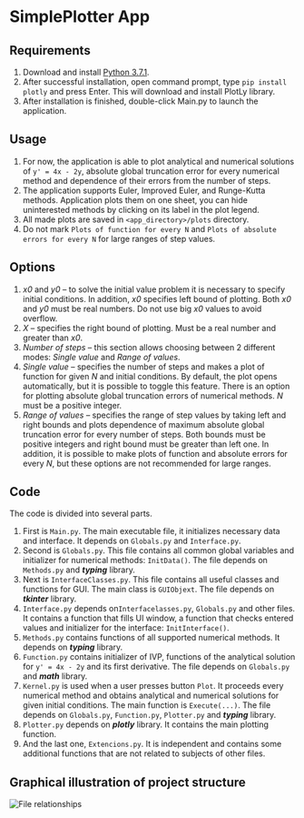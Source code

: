 # SimplePlotter App
## Requirements
1. Download and install [Python 3.7.1](https://www.python.org/downloads/).
2. After successful installation, open command prompt, type `pip install plotly` and press Enter. This will download and install PlotLy library.
3. After installation is finished, double-click Main.py to launch the application.
## Usage
1. For now, the application is able to plot analytical and numerical solutions of `y' = 4x - 2y`, absolute global truncation error for every numerical method and dependence of their errors from the number of steps.
2. The application supports Euler, Improved Euler, and Runge-Kutta methods. Application plots them on one sheet, you can hide uninterested methods by clicking on its label in the plot legend.
3. All made plots are saved in `<app_directory>/plots` directory.
4. Do not mark `Plots of function for every N` and `Plots of absolute errors for every N` for large ranges of step values.
## Options
1. *x0* and *y0* – to solve the initial value problem it is necessary to specify initial conditions. In addition, *x0* specifies left bound of plotting. Both *x0* and *y0* must be real numbers. Do not use big *x0* values to avoid overflow.
2. *X* – specifies the right bound of plotting. Must be a real number and greater than *x0*.
3. *Number of steps* – this section allows choosing between 2 different modes: *Single value* and *Range of values*.
4. *Single value* – specifies the number of steps and makes a plot of function for given *N* and initial conditions. By default, the plot opens automatically, but it is possible to toggle this feature. There is an option for plotting absolute global truncation errors of numerical methods. *N* must be a positive integer.
5. *Range of values* – specifies the range of step values by taking left and right bounds and plots dependence of maximum absolute global truncation error for every number of steps. Both bounds must be positive integers and right bound must be greater than left one. In addition, it is possible to make plots of function and absolute errors for every *N*, but these options are not recommended for large ranges.
## Code
The code is divided into several parts.
1. First is `Main.py`. The main executable file, it initializes necessary data and interface. It depends on `Globals.py` and `Interface.py`.
2. Second is `Globals.py`. This file contains all common global variables and initializer for numerical methods: `InitData()`. The file depends on `Methods.py` and ***typing*** library.
3. Next is `InterfaceClasses.py`. This file contains all useful classes and functions for GUI. The main class is `GUIObjext`. The file depends on ***tkinter*** library.
4. `Interface.py` depends on`Interfacelasses.py`, `Globals.py` and other files. It contains a function that fills UI window, a function that checks entered values and initializer for the interface: `InitInterface()`.
5. `Methods.py` contains functions of all supported numerical methods. It depends on ***typing*** library.
6. `Function.py` contains initializer of IVP, functions of the analytical solution for `y' = 4x - 2y` and its first derivative. The file depends on `Globals.py` and ***math*** library.
7. `Kernel.py` is used when a user presses button `Plot`. It proceeds every numerical method and obtains analytical and numerical solutions for given initial conditions. The main function is `Execute(...)`. The file depends on `Globals.py`, `Function.py`, `Plotter.py` and ***typing*** library.
8. `Plotter.py` depends on ***plotly*** library. It contains the main plotting function.
9. And the last one, `Extencions.py`. It is independent and contains some additional functions that are not related to subjects of other files.
## Graphical illustration of project structure
![File relationships](https://github.com/Prometheus3375/DE_PA/blob/master/File%20relationships.psd)
